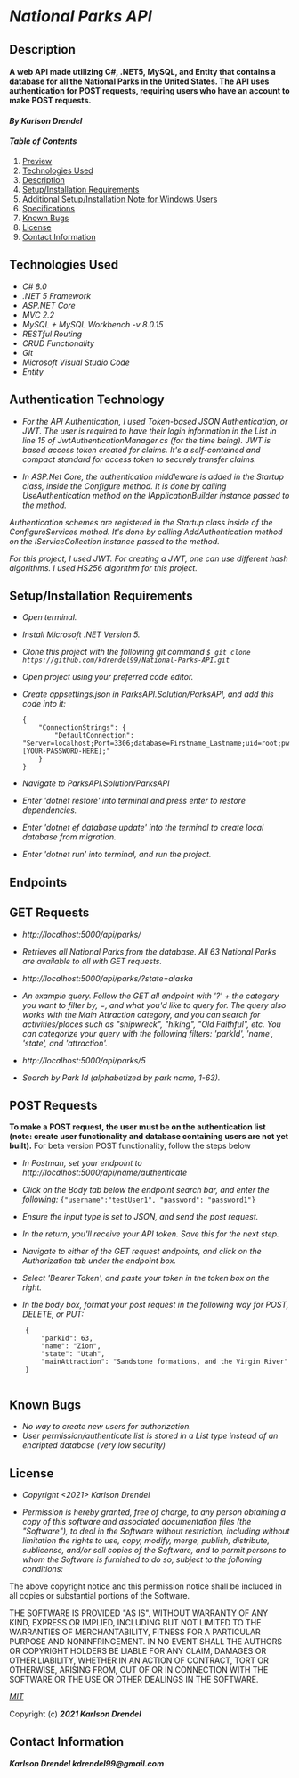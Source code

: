 # _National Parks API_

## Description <a id="description"></a>

#### A web API made utilizing  C#, .NET5, MySQL, and Entity that contains a database for all the National Parks in the United States. The API uses authentication for POST requests, requiring users who have an account to make POST requests.

#### _By **Karlson Drendel**_

#### _Table of Contents_

1. [Preview](#preview)
2. [Technologies Used](#technologies)
3. [Description](#description)
4. [Setup/Installation Requirements](#setup)
5. [Additional Setup/Installation Note for Windows Users](#windows)
6. [Specifications](#specs)
7. [Known Bugs](#bugs)
8. [License](#license)
9. [Contact Information](#contact)


## Technologies Used <a id="technologies"></a>

* _C# 8.0_
* _.NET 5 Framework_
* _ASP.NET Core_
* _MVC 2.2_
* _MySQL + MySQL Workbench -v 8.0.15_
* _RESTful Routing_
* _CRUD Functionality_
* _Git_
* _Microsoft Visual Studio Code_
* _Entity_

## Authentication Technology

* _For the API Authentication, I used Token-based JSON Authentication, or JWT. The user is required to have their login information in the List in line 15 of JwtAuthenticationManager.cs (for the time being). JWT is based access token created for claims. It's a self-contained and compact standard for access token to securely transfer claims._

* _In ASP.Net Core, the authentication middleware is added in the Startup class, inside the Configure method. It is done by calling UseAuthentication method on the IApplicationBuilder instance passed to the method._

_Authentication schemes are registered in the Startup class inside of the ConfigureServices method. It's done by calling AddAuthentication method on the IServiceCollection instance passed to the method._

_For this project, I used JWT. For creating a JWT, one can use different hash algorithms. I used HS256 algorithm for this project._

## Setup/Installation Requirements <a id="setup"></a>

* _Open terminal._

* _Install Microsoft .NET Version 5._

* _Clone this project with the following git command `$ git clone https://github.com/kdrendel99/National-Parks-API.git`_

* _Open project using your preferred code editor._

* _Create appsettings.json in ParksAPI.Solution/ParksAPI, and add this code into it:_

    ```
    {
        "ConnectionStrings": {
            "DefaultConnection": "Server=localhost;Port=3306;database=Firstname_Lastname;uid=root;pwd=[YOUR-PASSWORD-HERE];"
        }
    }
    ```

* _Navigate to ParksAPI.Solution/ParksAPI_

* _Enter 'dotnet restore' into terminal and press enter to restore dependencies._

* _Enter 'dotnet ef database update' into the terminal to create local database from migration._

* _Enter 'dotnet run' into terminal, and run the project._

## Endpoints <a id="endpoints"></a>

## GET Requests 
* _http://localhost:5000/api/parks/_

* _Retrieves all National Parks from the database. All 63 National Parks are available to all with GET requests._ 
* _http://localhost:5000/api/parks/?state=alaska_

* _An example query. Follow the GET all endpoint with '?' + the category you want to filter by, =, and what you'd like to query for. The query also works with the Main Attraction category, and you can search for activities/places such as "shipwreck", "hiking", "Old Faithful", etc. You can categorize your query with the following filters: 'parkId', 'name', 'state', and 'attraction'._ 

* _http://localhost:5000/api/parks/5_
* _Search by Park Id (alphabetized by park name, 1-63)._

## POST Requests 
**To make a POST request, the user must be on the authentication list (note: create user functionality and database containing users are not yet built).**
For beta version POST functionality, follow the steps below
* _In Postman, set your endpoint to http://localhost:5000/api/name/authenticate_
* _Click on the Body tab below the endpoint search bar, and enter the following:_
```{"username":"testUser1", "password": "password1"}```
* _Ensure the input type is set to JSON, and send the post request._
* _In the return, you'll receive your API token. Save this for the next step._


* _Navigate to either of the GET request endpoints, and click on the Authorization tab under the endpoint box._
* _Select 'Bearer Token', and paste your token in the token box on the right._
* _In the body box, format your post request in the following way for POST, DELETE, or PUT:_
```
    {
        "parkId": 63,
        "name": "Zion",
        "state": "Utah",
        "mainAttraction": "Sandstone formations, and the Virgin River"
    }
    
```


## Known Bugs <a id="bugs"></a>
* _No way to create new users for authorization._
* _User permission/authenticate list is stored in a List type instead of an encripted database (very low security)_


## License <a id="license"></a>

* _Copyright <2021> Karlson Drendel_

* _Permission is hereby granted, free of charge, to any person obtaining a copy of this software and associated documentation files (the "Software"), to deal in the Software without restriction, including without limitation the rights to use, copy, modify, merge, publish, distribute, sublicense, and/or sell copies of the Software, and to permit persons to whom the Software is furnished to do so, subject to the following conditions:_

The above copyright notice and this permission notice shall be included in all copies or substantial portions of the Software.

THE SOFTWARE IS PROVIDED "AS IS", WITHOUT WARRANTY OF ANY KIND, EXPRESS OR IMPLIED, INCLUDING BUT NOT LIMITED TO THE WARRANTIES OF MERCHANTABILITY, FITNESS FOR A PARTICULAR PURPOSE AND NONINFRINGEMENT. IN NO EVENT SHALL THE AUTHORS OR COPYRIGHT HOLDERS BE LIABLE FOR ANY CLAIM, DAMAGES OR OTHER LIABILITY, WHETHER IN AN ACTION OF CONTRACT, TORT OR OTHERWISE, ARISING FROM, OUT OF OR IN CONNECTION WITH THE SOFTWARE OR THE USE OR OTHER DEALINGS IN THE SOFTWARE.


*[MIT](https://choosealicense.com/licenses/mit/)*

Copyright (c) **_2021 Karlson Drendel_**

## Contact Information <a id="contact"></a>
**_Karlson Drendel kdrendel99@gmail.com_**
